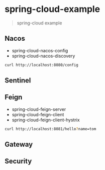 # spring-cloud-example

> spring-cloud example


## Nacos

* spring-cloud-nacos-config
* spring-cloud-nacos-discovery

```bash
curl http://localhost:8080/config
```

## Sentinel

## Feign

* spring-cloud-feign-server
* spring-cloud-feign-client
* spring-cloud-feign-client-hystrix

```bash
curl http://localhost:8081/hello?name=tom
```

## Gateway

## Security


